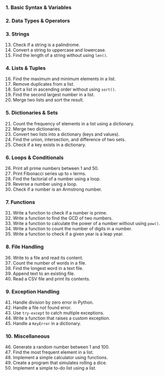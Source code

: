 
### **1. Basic Syntax & Variables**  
<!-- 1. Print "Hello, World!" in Python.   -->
<!-- 2. Take two numbers as input and print their sum.   -->
<!-- 3. Swap two numbers without using a third variable.   -->
<!-- 4. Check if a number is positive, negative, or zero.  
5. Convert Celsius to Fahrenheit.   -->

### **2. Data Types & Operators**  
<!-- 6. Find the remainder when a number is divided by another.  
7. Compute the area of a circle given its radius.  
8. Check whether a number is even or odd.  
9. Find the largest of three numbers.  
10. Calculate the square root of a number.   -->

### **3. Strings**  
<!-- 11. Count the number of vowels in a given string.  
12. Reverse a string without using built-in functions.   -->
13. Check if a string is a palindrome.  
14. Convert a string to uppercase and lowercase.  
15. Find the length of a string without using `len()`.  

### **4. Lists & Tuples**  
16. Find the maximum and minimum elements in a list.  
17. Remove duplicates from a list.  
18. Sort a list in ascending order without using `sort()`.  
19. Find the second largest number in a list.  
20. Merge two lists and sort the result.  

### **5. Dictionaries & Sets**  
21. Count the frequency of elements in a list using a dictionary.  
22. Merge two dictionaries.  
23. Convert two lists into a dictionary (keys and values).  
24. Find the union, intersection, and difference of two sets.  
25. Check if a key exists in a dictionary.  

### **6. Loops & Conditionals**  
26. Print all prime numbers between 1 and 50.  
27. Print Fibonacci series up to `n` terms.  
28. Find the factorial of a number using a loop.  
29. Reverse a number using a loop.  
30. Check if a number is an Armstrong number.  

### **7. Functions**  
31. Write a function to check if a number is prime.  
32. Write a function to find the GCD of two numbers.  
33. Write a function to calculate the power of a number without using `pow()`.  
34. Write a function to count the number of digits in a number.  
35. Write a function to check if a given year is a leap year.  

### **8. File Handling**  
36. Write to a file and read its content.  
37. Count the number of words in a file.  
38. Find the longest word in a text file.  
39. Append text to an existing file.  
40. Read a CSV file and print its contents.  

### **9. Exception Handling**  
41. Handle division by zero error in Python.  
42. Handle a file not found error.  
43. Use `try-except` to catch multiple exceptions.  
44. Write a function that raises a custom exception.  
45. Handle a `KeyError` in a dictionary.  

### **10. Miscellaneous**  
46. Generate a random number between 1 and 100.  
47. Find the most frequent element in a list.  
48. Implement a simple calculator using functions.  
49. Create a program that simulates rolling a dice.  
50. Implement a simple to-do list using a list.  

